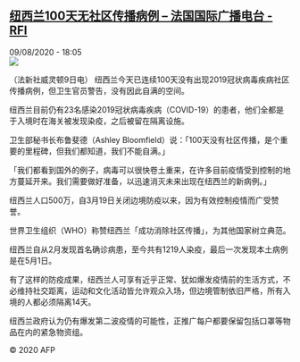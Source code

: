<!--1596992182000-->
[纽西兰100天无社区传播病例 – 法国国际广播电台 - RFI](http://www.rfi.fr//cn/contenu/20200809-%E7%BA%BD%E8%A5%BF%E5%85%B0100%E5%A4%A9%E6%97%A0%E7%A4%BE%E5%8C%BA%E4%BC%A0%E6%92%AD%E7%97%85%E4%BE%8B)
------

<div>09/08/2020 - 18:05</div><img src="https://s.rfi.fr/media/display/2979873c-da5f-11ea-9925-005056a964fe/w:310/p:16x9/int0001b.200810000502.jpg"><div class="t-content__body u-clearfix"><div class="m-interstitial"></div><p>（法新社威灵顿9日电）    纽西兰今天已连续100天没有出现2019冠状病毒疾病社区传播病例，但卫生官员警告，没有因此自满的空间。</p><p>    纽西兰目前仍有23名感染2019冠状病毒疾病（COVID-19）的患者，他们全都是于入境时在海关被发现染疫，之后被留在隔离设施。</p><p>    卫生部秘书长布鲁斐德（Ashley Bloomfield）说：「100天没有社区传播，是个重要的里程碑，但我们都知道，我们不能自满。」</p><p>    「我们都看到国外的例子，病毒可以很快卷土重来，在许多目前疫情受到控制的地方蔓延开来。我们需要做好准备，以迅速消灭未来出现在纽西兰的新病例。」</p><p>    纽西兰人口500万，自3月19日关闭边境防疫以来，因为有效控制疫情而广受赞誉。</p><p>    世界卫生组织（WHO）称赞纽西兰「成功消除社区传播」，为其他国家树立典范。</p><p>    纽西兰自从2月发现首名确诊病患，至今共有1219人染疫，最后一次发现本土病例是在5月1日。</p><p>    有了这样的防疫成果，纽西兰人可享有近乎正常、犹如爆发疫情前的生活方式，不必维持社交距离，运动和文化活动皆允许观众入场，但边境管制依旧严格，所有入境的人都必须隔离14天。</p><p>    纽西兰政府认为仍有爆发第二波疫情的可能性，正推广每户都要保留包括口罩等物品在内的紧急物资组。</p><p class="t-copyright">© 2020 AFP</p>        </div>
